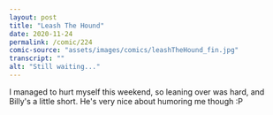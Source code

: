 ```yaml
---
layout: post
title: "Leash The Hound"
date: 2020-11-24
permalink: /comic/224
comic-source: "assets/images/comics/leashTheHound_fin.jpg"
transcript: ""
alt: "Still waiting..."
---
```


I managed to hurt myself this weekend, so leaning over was hard, and Billy's a little short. He's very nice about humoring me though :P
